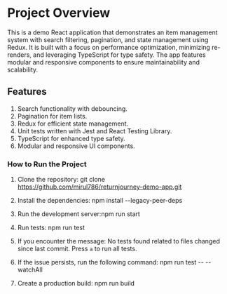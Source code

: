 # Project Overview
This is a demo React application that demonstrates an item management system with search filtering, pagination, and state management using Redux. It is built with a focus on performance optimization, minimizing re-renders, and leveraging TypeScript for type safety. The app features modular and responsive components to ensure maintainability and scalability.

## Features
1. Search functionality with debouncing.
2. Pagination for item lists.
3. Redux for efficient state management.
4. Unit tests written with Jest and React Testing Library.
5. TypeScript for enhanced type safety.
6. Modular and responsive UI components.

### How to Run the Project
1. Clone the repository: git clone https://github.com/mirul786/returnjourney-demo-app.git

2. Install the dependencies: npm install --legacy-peer-deps

3. Run the development server:npm run start

4. Run tests: npm run test

5. If you encounter the message: No tests found related to files changed since last commit. Press `a` to run all tests.

6. If the issue persists, run the following command: npm run test -- --watchAll

7. Create a production build: npm run build